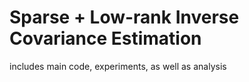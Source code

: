 # Sparse + Low-rank Inverse Covariance Estimation
includes main code, experiments, as well as analysis
